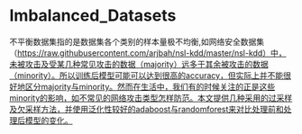 # Imbalanced_Datasets
不平衡数据集指的是数据集各个类别的样本量极不均衡,如网络安全数据集（https://raw.githubusercontent.com/arjbah/nsl-kdd/master/nsl-kdd）中，未被攻击及受某几种常见攻击的数据（majority）远多于其余被攻击的数据（minority）。所以训练后模型可能可以达到很高的accuracy，但实际上并不能很好地区分majority与minority。然而在生活中，我们有的时候关注的正是这些minority的影响，如不常见的网络攻击类型怎样防范。本文提供几种采用的过采样及欠采样方法，并使用泛化性较好的adaboost与randomforest来对比处理前和处理后模型的变化。
